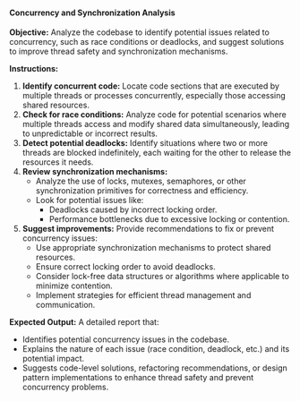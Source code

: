 #### Concurrency and Synchronization Analysis

**Objective:**  Analyze the codebase to identify potential issues related to concurrency, such as race conditions or deadlocks, and suggest solutions to improve thread safety and synchronization mechanisms.

**Instructions:**

1. **Identify concurrent code:**  Locate code sections that are executed by multiple threads or processes concurrently, especially those accessing shared resources.
2. **Check for race conditions:** Analyze code for potential scenarios where multiple threads access and modify shared data simultaneously, leading to unpredictable or incorrect results.
3. **Detect potential deadlocks:** Identify situations where two or more threads are blocked indefinitely, each waiting for the other to release the resources it needs.
4. **Review synchronization mechanisms:**
    - Analyze the use of locks, mutexes, semaphores, or other synchronization primitives for correctness and efficiency.
    -  Look for potential issues like:
       - Deadlocks caused by incorrect locking order.
       -  Performance bottlenecks due to excessive locking or contention.
5. **Suggest improvements:** Provide recommendations to fix or prevent concurrency issues:
    -  Use appropriate synchronization mechanisms to protect shared resources.
    - Ensure correct locking order to avoid deadlocks.
    -  Consider lock-free data structures or algorithms where applicable to minimize contention.
    - Implement strategies for efficient thread management and communication.

**Expected Output:** A detailed report that:

-  Identifies potential concurrency issues in the codebase.
-  Explains the nature of each issue (race condition, deadlock, etc.) and its potential impact.
-  Suggests code-level solutions, refactoring recommendations, or design pattern implementations to enhance thread safety and prevent concurrency problems.
